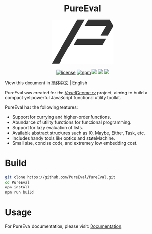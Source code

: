 <p align="center">
  <h1 align="center">PureEval</h1>
</p>
<p align="center"><img width="200" src="./logo.svg" alt="logo"></a></p>
<p align="center">
  <a href="https://github.com/PureEval/PureEval/blob/main/LICENSE"><img src="https://img.shields.io/github/license/pureeval/pureeval" alt="license"></a>
  <a href="https://www.npmjs.com/package/pureeval"><img src="https://img.shields.io/npm/v/pureeval" alt="npm"></a>
  <a href="https://www.npmjs.com/pureeval"><img src="https://img.shields.io/badge/npm-pureeval-orange.svg"></a>
  <a href="https://www.npmjs.com/pureeval-es"><img src="https://img.shields.io/badge/npm-pureeval--es-blue.svg"></a>
  <a href="https://www.npmjs.com/package/pureeval"><img src="https://img.shields.io/npm/dw/pureeval alt="download"></a>
</p>

View this document in [简体中文](README_zh-CN.md) | English

PureEval was created for the [VoxelGeometry](https://github.com/CAIMEOX/VoxelGeometry) project, aiming to build a compact yet powerful JavaScript functional utility toolkit.

PureEval has the following features:

- Support for currying and higher-order functions.
- Abundance of utility functions for functional programming.
- Support for lazy evaluation of lists.
- Available abstract structures such as IO, Maybe, Either, Task, etc.
- Includes handy tools like optics and stateMachine.
- Small size, concise code, and extremely low embedding cost.

# Build

```bash
git clone https://github.com/PureEval/PureEval.git
cd PureEval
npm install
npm run build
```

# Usage

For PureEval documentation, please visit: [Documentation](https://pureeval.org).